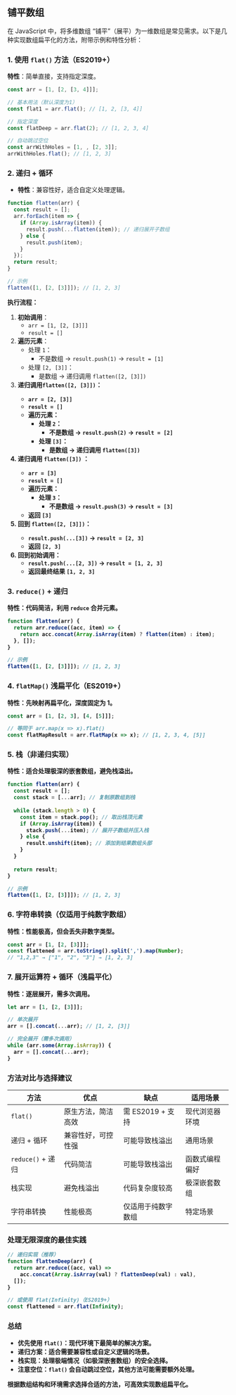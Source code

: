 ## 铺平数组

在 JavaScript 中，将多维数组 “铺平”（展平）为一维数组是常见需求。以下是几种实现数组扁平化的方法，附带示例和特性分析：

### 1. **使用 `flat()` 方法（ES2019+）**

**特性**：简单直接，支持指定深度。

```javascript
const arr = [1, [2, [3, 4]]];

// 基本用法（默认深度为1）
const flat1 = arr.flat(); // [1, 2, [3, 4]]

// 指定深度
const flatDeep = arr.flat(2); // [1, 2, 3, 4]

// 自动跳过空位
const arrWithHoles = [1, , [2, 3]];
arrWithHoles.flat(); // [1, 2, 3]
```

### 2. **递归 + 循环**

- **特性**：兼容性好，适合自定义处理逻辑。

```javascript
function flatten(arr) {
  const result = [];
  arr.forEach(item => {
    if (Array.isArray(item)) {
      result.push(...flatten(item)); // 递归展开子数组
    } else {
      result.push(item);
    }
  });
  return result;
}

// 示例
flatten([1, [2, [3]]]); // [1, 2, 3]
```

**执行流程：**

1. **初始调用**：
   - `arr = [1, [2, [3]]]`
   - `result = []`
2. **遍历元素**：
   - 处理 `1`：
     - 不是数组 → `result.push(1)` → `result = [1]`
   - 处理 `[2, [3]]`：
     - 是数组 → 递归调用 `flatten([2, [3]])`
3. <strong>递归调用`flatten([2, [3]])`<strong/>：
   - `arr = [2, [3]]`
   - `result = []`
   - 遍历元素：
     - 处理 `2`：
       - 不是数组 → `result.push(2)` → `result = [2]`
     - 处理 `[3]`：
       - 是数组 → 递归调用 `flatten([3])`
4. <strong>递归调用 `flatten([3])` <strong/>：
   - `arr = [3]`
   - `result = []`
   - 遍历元素：
     - 处理 `3`：
       - 不是数组 → `result.push(3)` → `result = [3]`
   - 返回 `[3]`
5. <strong>回到 `flatten([2, [3]])`<strong/>：
   - `result.push(...[3])` → `result = [2, 3]`
   - 返回 `[2, 3]`
6. **回到初始调用**：
   - `result.push(...[2, 3])` → `result = [1, 2, 3]`
   - 返回最终结果 `[1, 2, 3]`

### 3. **`reduce()` + 递归**

**特性**：代码简洁，利用 `reduce` 合并元素。

```javascript
function flatten(arr) {
  return arr.reduce((acc, item) => {
    return acc.concat(Array.isArray(item) ? flatten(item) : item);
  }, []);
}

// 示例
flatten([1, [2, [3]]]); // [1, 2, 3]
```

### 4. **`flatMap()` 浅扁平化（ES2019+）**

**特性**：先映射再扁平化，深度固定为 1。

```javascript
const arr = [1, [2, 3], [4, [5]]];

// 等同于 arr.map(x => x).flat()
const flatMapResult = arr.flatMap(x => x); // [1, 2, 3, 4, [5]]
```

### 5. **栈（非递归实现）**

**特性**：适合处理极深的嵌套数组，避免栈溢出。

```javascript
function flatten(arr) {
  const result = [];
  const stack = [...arr]; // 复制原数组到栈
  
  while (stack.length > 0) {
    const item = stack.pop(); // 取出栈顶元素
    if (Array.isArray(item)) {
      stack.push(...item); // 展开子数组并压入栈
    } else {
      result.unshift(item); // 添加到结果数组头部
    }
  }
  
  return result;
}

// 示例
flatten([1, [2, [3]]]); // [1, 2, 3]
```

### 6. **字符串转换（仅适用于纯数字数组）**

**特性**：性能极高，但会丢失非数字类型。

```javascript
const arr = [1, [2, [3]]];
const flattened = arr.toString().split(',').map(Number);
// "1,2,3" → ["1", "2", "3"] → [1, 2, 3]
```

### 7. **展开运算符 + 循环（浅扁平化）**

**特性**：逐层展开，需多次调用。

```javascript
let arr = [1, [2, [3]]];

// 单次展开
arr = [].concat(...arr); // [1, 2, [3]]

// 完全展开（需多次调用）
while (arr.some(Array.isArray)) {
  arr = [].concat(...arr);
}
```

### 方法对比与选择建议

| 方法              | 优点               | 缺点               | 适用场景       |
| ----------------- | ------------------ | ------------------ | -------------- |
| `flat()`          | 原生方法，简洁高效 | 需 ES2019 + 支持   | 现代浏览器环境 |
| 递归 + 循环       | 兼容性好，可控性强 | 可能导致栈溢出     | 通用场景       |
| `reduce()` + 递归 | 代码简洁           | 可能导致栈溢出     | 函数式编程偏好 |
| 栈实现            | 避免栈溢出         | 代码复杂度较高     | 极深嵌套数组   |
| 字符串转换        | 性能极高           | 仅适用于纯数字数组 | 特定场景       |

### 处理无限深度的最佳实践

```javascript
// 递归实现（推荐）
function flattenDeep(arr) {
  return arr.reduce((acc, val) => 
    acc.concat(Array.isArray(val) ? flattenDeep(val) : val), 
  []);
}

// 或使用 flat(Infinity)（ES2019+）
const flattened = arr.flat(Infinity);
```











### 总结

- **优先使用 `flat()`**：现代环境下最简单的解决方案。
- **递归方案**：适合需要兼容性或自定义逻辑的场景。
- **栈实现**：处理极端情况（如极深嵌套数组）的安全选择。
- **注意空位**：`flat()` 会自动跳过空位，其他方法可能需要额外处理。



根据数组结构和环境需求选择合适的方法，可高效实现数组扁平化。